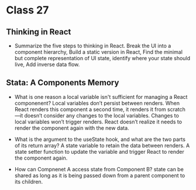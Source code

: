 # Class 27

## Thinking in React

- Summarize the five steps to thinking in React. Break the UI into a component hierarchy, Build a static version in React, Find the minimal but complete representation of UI state, identify where your state should live, Add inverse data flow.

## Stata: A Components Memory

- What is one reason a local variable isn't sufficient for managing a React componenent? Local variables don’t persist between renders. When React renders this component a second time, it renders it from scratch—it doesn’t consider any changes to the local variables.
Changes to local variables won’t trigger renders. React doesn’t realize it needs to render the component again with the new data.

- What is the argument to the useState hook, and what are the two parts of its return array? A state variable to retain the data between renders.
A state setter function to update the variable and trigger React to render the component again. 

- How can Compnenet A access state from Component B? state can be shared as long as it is being passed down from a parent component to its children.
